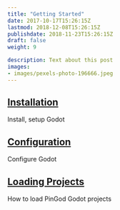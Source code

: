 ```yaml
---
title: "Getting Started"
date: 2017-10-17T15:26:15Z
lastmod: 2018-12-08T15:26:15Z
publishdate: 2018-11-23T15:26:15Z
draft: false
weight: 9

description: Text about this post
images:
- images/pexels-photo-196666.jpeg
---
```


## [Installation](./installation)

Install, setup Godot

## [Configuration](./configuration)

Configure Godot

## [Loading Projects](./launching)

How to load PinGod Godot projects

